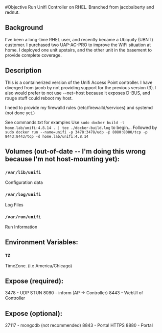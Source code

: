 #Objective
Run Unifi Controller on RHEL.  Branched from jacobalberty and rednut.

## Background
I've been a long-time RHEL user, and recently became a Ubiquity (UBNT) customer.  I purchased two UAP-AC-PRO to improve the WiFi situation at home.  I deployed one unit upstairs, and the other unit in the basement to provide complete coverage.

## Description 
This is a containerized version of the Unifi Access Point controller.
I have diverged from jacob by not providing support for the previous version (3).
I also would prefer to not use --net=host because it exposes D-BUS, and rouge stuff could reboot my host.

I need to provide my firewalld rules (/etc/firewalld/services) and systemd (not done yet.)

See commands.txt for examples
Use `sudo docker build -t home.lab/unifi:4.8.14 . | tee ./docker-build.log` to begin...
Followed by `sudo docker run --name=unifi -p 3478:3478/udp -p 8080:8080/tcp -p 8443:8443/tcp -d home.lab/unifi:4.8.14`

## Volumes (out-of-date -- I'm doing this wrong because I'm not host-mounting yet):

### `/var/lib/unifi`
Configuration data

### `/var/log/unifi`
Log Files

### `/var/run/unifi`
Run Information

## Environment Variables:
### `TZ`
TimeZone. (i.e America/Chicago)

## Expose (required):
3478 - UDP STUN
8080 - inform (AP -> Controller)
8443 - WebUI of Controller
## Expose (optional):
27117 - mongodb (not recommended)
8843 - Portal HTTPS
8880 - Portal

